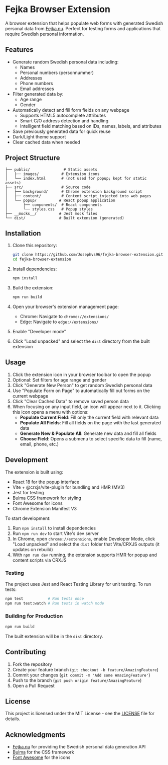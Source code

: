 # Fejka Browser Extension

A browser extension that helps populate web forms with generated Swedish personal data from [Fejka.nu](https://fejka.nu). Perfect for testing forms and applications that require Swedish personal information.

## Features

- Generate random Swedish personal data including:
  - Names
  - Personal numbers (personnummer)
  - Addresses
  - Phone numbers
  - Email addresses
- Filter generated data by:
  - Age range
  - Gender
- Automatically detect and fill form fields on any webpage
  - Supports HTML5 autocomplete attributes
  - Smart C/O address detection and handling
  - Intelligent field matching based on IDs, names, labels, and attributes
- Save previously generated data for quick reuse
- Dark/Light theme support
- Clear cached data when needed

## Project Structure

```
├── public/               # Static assets
│   ├── images/          # Extension icons
│   └── index.html       # (not used for popup; kept for static assets)
├── src/                 # Source code
│   ├── background/      # Chrome extension background script
│   ├── content/         # Content script injected into web pages
│   └── popup/          # React popup application
│       ├── components/  # React components
│       └── styles.css   # Popup styles
├── __mocks__/          # Jest mock files
└── dist/               # Built extension (generated)
```

## Installation

1. Clone this repository:
   ```bash
   git clone https://github.com/Josephvs96/fejka-browser-extension.git
   cd fejka-browser-extension
   ```

2. Install dependencies:
   ```bash
   npm install
   ```

3. Build the extension:
   ```bash
   npm run build
   ```

4. Open your browser's extension management page:
   - Chrome: Navigate to `chrome://extensions/`
   - Edge: Navigate to `edge://extensions/`
5. Enable "Developer mode"
6. Click "Load unpacked" and select the `dist` directory from the built extension

## Usage

1. Click the extension icon in your browser toolbar to open the popup
2. Optional: Set filters for age range and gender
3. Click "Generate New Person" to get random Swedish personal data
4. Use "Populate Form on Page" to automatically fill out forms on the current webpage
5. Click "Clear Cached Data" to remove saved person data
6. When focusing on any input field, an icon will appear next to it. Clicking this icon opens a menu with options:
   - **Populate Current Field**: Fill only the current field with relevant data
   - **Populate All Fields**: Fill all fields on the page with the last generated data
   - **Generate New & Populate All**: Generate new data and fill all fields
   - **Choose Field**: Opens a submenu to select specific data to fill (name, email, phone, etc.)

## Development

The extension is built using:
- React 18 for the popup interface
- Vite + @crxjs/vite-plugin for bundling and HMR (MV3)
- Jest for testing
- Bulma CSS framework for styling
- Font Awesome for icons
- Chrome Extension Manifest V3

To start development:
1. Run `npm install` to install dependencies
2. Run `npm run dev` to start Vite's dev server
3. In Chrome, open `chrome://extensions`, enable Developer Mode, click "Load unpacked" and select the `dist` folder that Vite/CRXJS outputs (it updates on rebuild)
4. With `npm run dev` running, the extension supports HMR for popup and content scripts via CRXJS

### Testing
The project uses Jest and React Testing Library for unit testing. To run tests:
```bash
npm test           # Run tests once
npm run test:watch # Run tests in watch mode
```

### Building for Production

```bash
npm run build
```

The built extension will be in the `dist` directory.

## Contributing

1. Fork the repository
2. Create your feature branch (`git checkout -b feature/AmazingFeature`)
3. Commit your changes (`git commit -m 'Add some AmazingFeature'`)
4. Push to the branch (`git push origin feature/AmazingFeature`)
5. Open a Pull Request

## License

This project is licensed under the MIT License - see the [LICENSE](LICENSE) file for details.

## Acknowledgments

- [Fejka.nu](https://fejka.nu) for providing the Swedish personal data generation API
- [Bulma](https://bulma.io/) for the CSS framework
- [Font Awesome](https://fontawesome.com/) for the icons